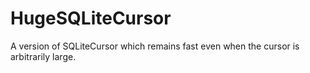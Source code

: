 HugeSQLiteCursor
================

A version of SQLiteCursor which remains fast even when the cursor is arbitrarily large.
